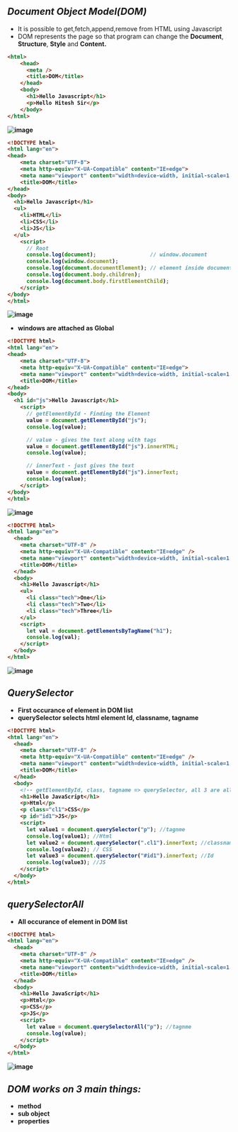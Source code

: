 ## _Document Object Model(DOM)_
- It is possible to get,fetch,append,remove from HTML using Javascript
- DOM represents the page so that program can change the <b>Document</b>, <b>Structure</b>, <b>Style</b> and <b>Content.</b> 

<b>

```html
<html>
    <head>
      <meta />
      <title>DOM</title>
    </head>
    <body>
      <h1>Hello Javascript</h1>
      <p>Hello Hitesh Sir</p>
    </body>
</html>
```


![image](https://user-images.githubusercontent.com/91872149/190841007-32495ce1-8b4f-474a-a619-afb49b695fdc.png)

```html
<!DOCTYPE html>
<html lang="en">
<head>
    <meta charset="UTF-8">
    <meta http-equiv="X-UA-Compatible" content="IE=edge">
    <meta name="viewport" content="width=device-width, initial-scale=1.0">
    <title>DOM</title>
</head>
<body>
  <h1>Hello Javascript</h1>
  <ul>
    <li>HTML</li>
    <li>CSS</li>
    <li>JS</li>
  </ul>
    <script>
      // Root
      console.log(document);                 // window.document
      console.log(window.document);
      console.log(document.documentElement); // element inside document
      console.log(document.body.children);
      console.log(document.body.firstElementChild);
    </script>
</body>
</html>
```  
![image](https://user-images.githubusercontent.com/91872149/190841556-2c71a492-241a-4933-b533-2d51ee64c4a4.png)
- windows are attached as Global

```html
<!DOCTYPE html>
<html lang="en">
<head>
    <meta charset="UTF-8">
    <meta http-equiv="X-UA-Compatible" content="IE=edge">
    <meta name="viewport" content="width=device-width, initial-scale=1.0">
    <title>DOM</title>
</head>
<body>
  <h1 id="js">Hello Javascript</h1>
    <script>
      // getElementById - Finding the Element
      value = document.getElementById("js");                
      console.log(value);

      // value - gives the text along with tags
      value = document.getElementById("js").innerHTML;                
      console.log(value);

      // innerText - just gives the text
      value = document.getElementById("js").innerText;                
      console.log(value);
    </script>
</body>
</html>
```
![image](https://user-images.githubusercontent.com/91872149/190841973-4164c702-ec28-4c0e-af0d-799d55c35f14.png)

```html
<!DOCTYPE html>
<html lang="en">
  <head>
    <meta charset="UTF-8" />
    <meta http-equiv="X-UA-Compatible" content="IE=edge" />
    <meta name="viewport" content="width=device-width, initial-scale=1.0" />
    <title>DOM</title>
  </head>
  <body>
    <h1>Hello Javascript</h1>
    <ul>
      <li class="tech">One</li>
      <li class="tech">Two</li>
      <li class="tech">Three</li>
    </ul>
    <script>
      let val = document.getElementsByTagName("h1");
      console.log(val);
    </script>
  </body>
</html>
```  
![image](https://user-images.githubusercontent.com/91872149/190842125-07f5cf9f-9254-48c7-a901-349224e4d7b5.png)

## _QuerySelector_ 
- First occurance of element in DOM list
- querySelector selects html element Id, classname, tagname

```html
<!DOCTYPE html>
<html lang="en">
  <head>
    <meta charset="UTF-8" />
    <meta http-equiv="X-UA-Compatible" content="IE=edge" />
    <meta name="viewport" content="width=device-width, initial-scale=1.0" />
    <title>DOM</title>
  </head>
  <body>
    <!-- getElementById, class, tagname => querySelector, all 3 are allowed-->
    <h1>Hello JavaScript</h1>
    <p>Html</p>
    <p class="cl1">CSS</p>
    <p id="id1">JS</p>
    <script>
      let value1 = document.querySelector("p"); //tagnme
      console.log(value1); //Html
      let value2 = document.querySelector(".cl1").innerText; //classname
      console.log(value2); // CSS
      let value3 = document.querySelector("#id1").innerText; //Id
      console.log(value3); //JS
    </script>
  </body>
</html>
```
## _querySelectorAll_
- All occurance of element in DOM list
```html
<!DOCTYPE html>
<html lang="en">
  <head>
    <meta charset="UTF-8" />
    <meta http-equiv="X-UA-Compatible" content="IE=edge" />
    <meta name="viewport" content="width=device-width, initial-scale=1.0" />
    <title>DOM</title>
  </head>
  <body>
    <h1>Hello JavaScript</h1>
    <p>Html</p>
    <p>CSS</p>
    <p>JS</p>
    <script>
      let value = document.querySelectorAll("p"); //tagnme
      console.log(value);
    </script>
  </body>
</html>
```
![image](https://user-images.githubusercontent.com/91872149/190842507-9ee7d60d-9f98-413e-9297-2da6ec3c81a0.png)

## _DOM works on 3 main things:_
- method
- sub object
- properties
</b>  
    
    
    

